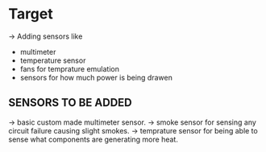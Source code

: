 # Target

-> Adding sensors like

- multimeter
- temperature sensor
- fans for temprature emulation
- sensors for how much power is being drawen

## SENSORS TO BE ADDED

-> basic custom made multimeter sensor.
-> smoke sensor for sensing any circuit failure causing slight smokes.
-> temprature sensor for being able to sense what components are generating more heat.